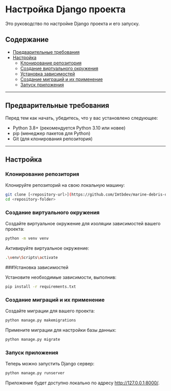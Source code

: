 # Настройка Django проекта

Это руководство по настройке Django проекта и его запуску.

## Содержание
- [Предварительные требования](#предварительные-требования)
- [Настройка](#настройка)
  - [Клонирование репозитория](#клонирование-репозитория)
  - [Создание виртуального окружения](#создание-виртуального-окружения)
  - [Установка зависимостей](#установка-зависимостей)
  - [Создание миграций и их применение](#создание-миграций-и-их-применение)
  - [Запуск приложения](#запуск-приложения)

---

## Предварительные требования

Перед тем как начать, убедитесь, что у вас установлено следующее:

- Python 3.8+ (рекомендуется Python 3.10 или новее)
- pip (менеджер пакетов для Python)
- Git (для клонирования репозитория)

---

## Настройка

### Клонирование репозитория

Клонируйте репозиторий на свою локальную машину:

```bash
git clone [<repository-url>](https://github.com/Imtbdev/marine-debris-detection?tab=readme-ov-file#%D0%BD%D0%B0%D1%81%D1%82%D1%80%D0%BE%D0%B9%D0%BA%D0%B0-django-%D0%BF%D1%80%D0%BE%D0%B5%D0%BA%D1%82%D0%B0)
cd <repository-folder>
```

### Создание виртуального окружения
Создайте виртуальное окружение для изоляции зависимостей вашего проекта:

```bash
python -m venv venv
```

Активируйте виртуальное окружение:

```bash
.\venv\Scripts\activate
```

###Установка зависимостей

Установите необходимые зависимости, выполнив:

```bash
pip install -r requirements.txt
```

### Создание миграций и их применение

Создайте миграции для вашего проекта:

```bash
python manage.py makemigrations
```

Примените миграции для настройки базы данных:

```bash
python manage.py migrate
```

### Запуск приложения

Теперь можно запустить Django сервер:

```bash
python manage.py runserver
```

Приложение будет доступно локально по адресу http://127.0.0.1:8000/.




